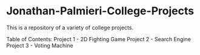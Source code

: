 # Jonathan-Palmieri-College-Projects
This is a repository of a variety of college projects. 

Table of Contents: 
Project 1 - 2D Fighting Game
Project 2 - Search Engine 
Project 3 - Voting Machine 
